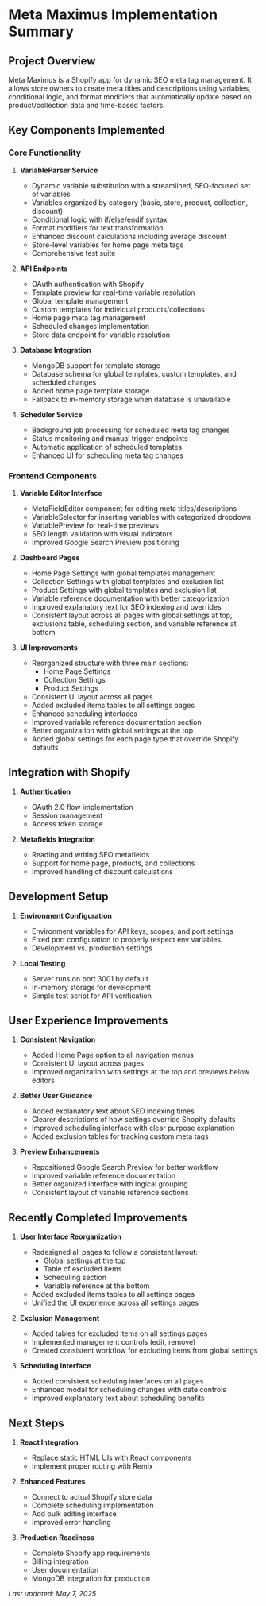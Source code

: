 # Meta Maximus Implementation Summary

## Project Overview

Meta Maximus is a Shopify app for dynamic SEO meta tag management. It allows store owners to create meta titles and descriptions using variables, conditional logic, and format modifiers that automatically update based on product/collection data and time-based factors.

## Key Components Implemented

### Core Functionality

1. **VariableParser Service**
   - Dynamic variable substitution with a streamlined, SEO-focused set of variables
   - Variables organized by category (basic, store, product, collection, discount)
   - Conditional logic with if/else/endif syntax
   - Format modifiers for text transformation
   - Enhanced discount calculations including average discount
   - Store-level variables for home page meta tags
   - Comprehensive test suite

2. **API Endpoints**
   - OAuth authentication with Shopify
   - Template preview for real-time variable resolution
   - Global template management
   - Custom templates for individual products/collections
   - Home page meta tag management
   - Scheduled changes implementation
   - Store data endpoint for variable resolution

3. **Database Integration**
   - MongoDB support for template storage
   - Database schema for global templates, custom templates, and scheduled changes
   - Added home page template storage
   - Fallback to in-memory storage when database is unavailable

4. **Scheduler Service**
   - Background job processing for scheduled meta tag changes
   - Status monitoring and manual trigger endpoints
   - Automatic application of scheduled templates
   - Enhanced UI for scheduling meta tag changes

### Frontend Components

1. **Variable Editor Interface**
   - MetaFieldEditor component for editing meta titles/descriptions
   - VariableSelector for inserting variables with categorized dropdown
   - VariablePreview for real-time previews
   - SEO length validation with visual indicators
   - Improved Google Search Preview positioning

2. **Dashboard Pages**
   - Home Page Settings with global templates management
   - Collection Settings with global templates and exclusion list
   - Product Settings with global templates and exclusion list
   - Variable reference documentation with better categorization
   - Improved explanatory text for SEO indexing and overrides
   - Consistent layout across all pages with global settings at top, exclusions table, scheduling section, and variable reference at bottom

3. **UI Improvements**
   - Reorganized structure with three main sections:
     - Home Page Settings
     - Collection Settings
     - Product Settings
   - Consistent UI layout across all pages 
   - Added excluded items tables to all settings pages
   - Enhanced scheduling interfaces
   - Improved variable reference documentation section
   - Better organization with global settings at the top
   - Added global settings for each page type that override Shopify defaults

## Integration with Shopify

1. **Authentication**
   - OAuth 2.0 flow implementation
   - Session management
   - Access token storage

2. **Metafields Integration**
   - Reading and writing SEO metafields
   - Support for home page, products, and collections
   - Improved handling of discount calculations

## Development Setup

1. **Environment Configuration**
   - Environment variables for API keys, scopes, and port settings
   - Fixed port configuration to properly respect env variables
   - Development vs. production settings

2. **Local Testing**
   - Server runs on port 3001 by default
   - In-memory storage for development
   - Simple test script for API verification

## User Experience Improvements

1. **Consistent Navigation**
   - Added Home Page option to all navigation menus
   - Consistent UI layout across pages
   - Improved organization with settings at the top and previews below editors

2. **Better User Guidance**
   - Added explanatory text about SEO indexing times
   - Clearer descriptions of how settings override Shopify defaults
   - Improved scheduling interface with clear purpose explanation
   - Added exclusion tables for tracking custom meta tags

3. **Preview Enhancements**
   - Repositioned Google Search Preview for better workflow
   - Improved variable reference documentation
   - Better organized interface with logical grouping
   - Consistent layout of variable reference sections

## Recently Completed Improvements

1. **User Interface Reorganization**
   - Redesigned all pages to follow a consistent layout:
     - Global settings at the top
     - Table of excluded items
     - Scheduling section
     - Variable reference at the bottom
   - Added excluded items tables to all settings pages
   - Unified the UI experience across all settings pages

2. **Exclusion Management**
   - Added tables for excluded items on all settings pages
   - Implemented management controls (edit, remove)
   - Created consistent workflow for excluding items from global settings

3. **Scheduling Interface**
   - Added consistent scheduling interfaces on all pages
   - Enhanced modal for scheduling changes with date controls
   - Improved explanatory text about scheduling benefits

## Next Steps

1. **React Integration**
   - Replace static HTML UIs with React components
   - Implement proper routing with Remix

2. **Enhanced Features**
   - Connect to actual Shopify store data
   - Complete scheduling implementation
   - Add bulk editing interface
   - Improved error handling

3. **Production Readiness**
   - Complete Shopify app requirements
   - Billing integration
   - User documentation
   - MongoDB integration for production

_Last updated: May 7, 2025_